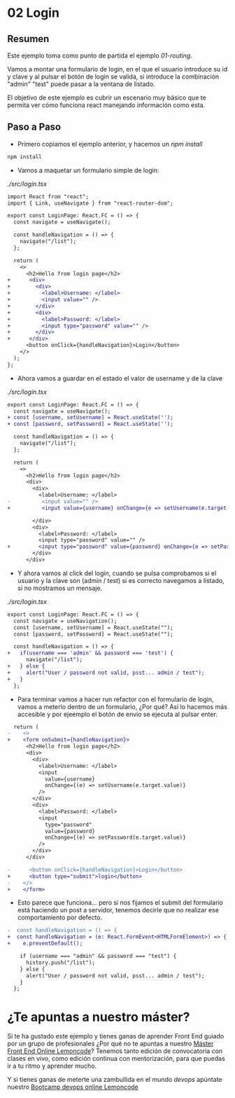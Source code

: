 # 02 Login

## Resumen

Este ejemplo toma como punto de partida el ejemplo _01-routing_.

Vamos a montar una formulario de login, en el que el usuario introduce
su id y clave y al pulsar el botón de login se valida, si introduce
la combinación "admin" "test" puede pasar a la ventana de listado.

El objetivo de este ejemplo es cubrir un escenario muy básico que te
permita ver cómo funciona react manejando información como esta.

## Paso a Paso

- Primero copiamos el ejemplo anterior, y hacemos un _npm install_

```bash
npm install
```

- Vamos a maquetar un formulario simple de login:

_./src/login.tsx_

```diff
import React from "react";
import { Link, useNavigate } from "react-router-dom";

export const LoginPage: React.FC = () => {
  const navigate = useNavigate();

  const handleNavigation = () => {
    navigate("/list");
  };

  return (
    <>
      <h2>Hello from login page</h2>
+      <div>
+        <div>
+          <label>Username: </label>
+          <input value="" />
+        </div>
+        <div>
+          <label>Password: </label>
+          <input type="password" value="" />
+        </div>
+      </div>
      <button onClick={handleNavigation}>Login</button>
    </>
  );
};
```

- Ahora vamos a guardar en el estado el valor de username y de la clave

_./src/login.tsx_

```diff
export const LoginPage: React.FC = () => {
  const navigate = useNavigate();
+ const [username, setUsername] = React.useState('');
+ const [password, setPassword] = React.useState('');

  const handleNavigation = () => {
    navigate("/list");
  };

  return (
    <>
      <h2>Hello from login page</h2>
      <div>
        <div>
          <label>Username: </label>
-          <input value="" />
+          <input value={username} onChange={e => setUsername(e.target.value)} />

        </div>
        <div>
          <label>Password: </label>
          <input type="password" value="" />
+         <input type="password" value={password} onChange={e => setPassword(e.target.value)} />
        </div>
      </div>
```

- Y ahora vamos al click del login, cuando se pulsa comprobamos si el usuario
  y la clave son (admin / test) si es correcto navegamos a listado, si no
  mostramos un mensaje.

_./src/login.tsx_

```diff
export const LoginPage: React.FC = () => {
  const navigate = useNavigation();
  const [username, setUsername] = React.useState("");
  const [password, setPassword] = React.useState("");

  const handleNavigation = () => {
+   if(username === 'admin' && password === 'test') {
      navigate("/list");
+   } else {
+     alert("User / password not valid, psst... admin / test");
+   }
  };
```

- Para terminar vamos a hacer run refactor con el formulario de login,
  vamos a meterlo dentro de un formulario, ¿Por qué? Así lo hacemos
  más accesible y por ejeemplo el botón de envío se ejecuta al pulsar enter.

```diff
  return (
-    <>
+    <form onSubmit={handleNavigation}>
      <h2>Hello from login page</h2>
      <div>
        <div>
          <label>Username: </label>
          <input
            value={username}
            onChange={(e) => setUsername(e.target.value)}
          />
        </div>
        <div>
          <label>Password: </label>
          <input
            type="password"
            value={password}
            onChange={(e) => setPassword(e.target.value)}
          />
        </div>
      </div>

-      <button onClick={handleNavigation}>Login</button>
+      <button type="submit">login</button>
-    </>
+    </form>
```

- Esto parece que funciona... pero si nos fijamos el submit del
  formulario está haciendo un post a servidor, tenemos decirle
  que no realizar ese comportamiento por defecto.

```diff
-  const handleNavigation = () => {
+  const handleNavigation = (e: React.FormEvent<HTMLFormElement>) => {
+    e.preventDefault();

    if (username === "admin" && password === "test") {
      history.push("/list");
    } else {
      alert("User / password not valid, psst... admin / test");
    }
  };
```

# ¿Te apuntas a nuestro máster?

Si te ha gustado este ejemplo y tienes ganas de aprender Front End
guiado por un grupo de profesionales ¿Por qué no te apuntas a
nuestro [Máster Front End Online Lemoncode](https://lemoncode.net/master-frontend#inicio-banner)? Tenemos tanto edición de convocatoria
con clases en vivo, como edición continua con mentorización, para
que puedas ir a tu ritmo y aprender mucho.

Y si tienes ganas de meterte una zambullida en el mundo _devops_
apúntate nuestro [Bootcamp devops online Lemoncode](https://lemoncode.net/bootcamp-devops#bootcamp-devops/inicio)
